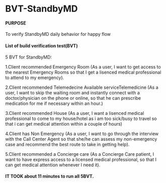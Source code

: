 # BVT-StandbyMD
#### PURPOSE
To verify StandbyMD daily behavior for happy flow

#### List of build verification test(BVT)
5 BVT for StandbyMD:

1.Client recommended Emergency Room
 (As a user, I want to get access to the nearest Emergency Rooms
 so that I get a lisenced medical professional to attend to my emergency).
 
2.Client recommended Telemedecine Available serviceTelemedicine
 (As a user, I want to skip the waiting room and instantly connect with a doctor/physician on the phone or online,
 so that he can prescribe medication for me if necessary within an hour.)
                   
3.Client recommended House 
  (As a user, I want a lisenced medical professional to come to my house/hotel as i am too sick/busy to travel 
  so that i can get medical attention within a couple of hours)
                   
4.Client has Non Emergency
  (As a user, I want  to go through the interview with the Call Center Agent 
  so that she/he can assess my non-emergency case and recommend the best route to take in getting help).

5.Client recommended a Concierge care 
  (As a Concierge Care patient, I want to have express access to a licensed medical professional,
  so that I can get medical attention whenever I need it).
 
#### IT TOOK about 11 minutes to run all 5BVT.

